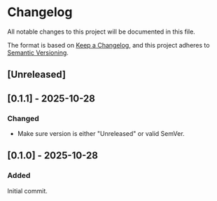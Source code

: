 # Changelog

All notable changes to this project will be documented in this file.

The format is based on [Keep a Changelog](https://keepachangelog.com/en/1.1.0/),
and this project adheres to [Semantic Versioning](https://semver.org/spec/v2.0.0.html).

## [Unreleased]

## [0.1.1] - 2025-10-28

### Changed

- Make sure version is either "Unreleased" or valid SemVer.

## [0.1.0] - 2025-10-28

### Added

Initial commit.